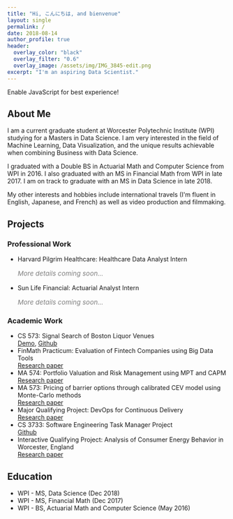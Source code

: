```yaml
---
title: "Hi, こんにちは, and bienvenue"
layout: single
permalink: /
date: 2018-08-14
author_profile: true
header:
  overlay_color: "black"
  overlay_filter: "0.6"
  overlay_image: /assets/img/IMG_3845-edit.png
excerpt: "I'm an aspiring Data Scientist."
---
```


<noscript><p class="notice--warning">Enable JavaScript for best experience!</p></noscript>

<h2 id="about">About Me</h2>

<p>I am a current graduate student at Worcester Polytechnic Institute (WPI) studying for a Masters in Data Science. I am very interested in the field of Machine Learning, Data Visualization, and the unique results achievable when combining Business with Data Science.</p>

<p>I graduated with a Double BS in Actuarial Math and Computer Science from WPI in 2016. I also graduated with an MS in Financial Math from WPI in late 2017. I am on track to graduate with an MS in Data Science in late 2018.</p>

<p>My other interests and hobbies include international travels (I'm fluent in English, Japanese, and French) as well as video production and filmmaking.</p>

<h2 id="projects">Projects</h2>

<h3 id="acad">Professional Work</h3>
<ul class="ul1">
    <li>Harvard Pilgrim Healthcare: Healthcare Data Analyst Intern</li>
        <p style="font-style:italic; font-size:15px; color:grey">More details coming soon...</p>
    <li>Sun Life Financial: Actuarial Analyst Intern</li>
        <p style="font-style:italic; font-size:15px; color:grey">More details coming soon...</p>
</ul>

<h3 id="acad">Academic Work</h3>
<ul class="ul1">
    <li>CS 573: Signal Search of Boston Liquor Venues</li>
        <a class="a_class" href="https://akshoop.github.io/DataVisFinal/">Demo</a>,
        <a class="a_class" href="https://github.com/akshoop/CS573-DataVis">Github</a>
    <li>FinMath Practicum: Evaluation of Fintech Companies using Big Data Tools</li>
        <a class="a_class" href="/assets/img/Fintech-Graduate-Final-Report_V2-draft.pdf">Research paper</a>
    <li>MA 574: Portfolio Valuation and Risk Management using MPT and CAPM</li>
        <a class="a_class" href="/assets/img/MA_574_Final_Report.pdf">Research paper</a>
    <li>MA 573: Pricing of barrier options through calibrated CEV model using Monte-Carlo methods</li>
        <a class="a_class" href="/assets/img/ma573_project(FINAL).pdf">Research paper</a>
    <li>Major Qualifying Project: DevOps for Continuous Delivery</li>
        <a class="a_class" href="/assets/img/WallSt_Barclays2_paper_final_withMathMQP.pdf">Research paper</a>
    <li>CS 3733: Software Engineering Task Manager Project</li>
        <a class="a_class" href="https://github.com/SixAppeal/wpi-suite">Github</a>
    <li>Interactive Qualifying Project: Analysis of Consumer Energy Behavior in Worcester, England</li>
        <a class="a_class" href="/assets/img/Analyis_of_consumer_energy_behavior_in_the_Arboretum_IQP.pdf">Research paper</a>
    
</ul>

<h2 id="education">Education</h2>

<ul>
    <li>WPI - MS, Data Science (Dec 2018)</li>
    <li>WPI - MS, Financial Math (Dec 2017)</li>
    <li>WPI - BS, Actuarial Math and Computer Science (May 2016)</li>
</ul>

<!--<h2 id="resume">Resume and CV</h2>

<a href="/assets/img/RobinKWilson_ResumeSoftwareEngineer_12-2-2017.pdf" download="RobinKWilson_Resume"><button class="btn btn--primary">Resume Download</button></a>
<a href="/assets/img/RobinKWilson_CVSoftwareEngineer_12-9-2017.pdf" download="RobinKWilson_CV"><button class="btn btn--primary">CV Download</button></a>-->



